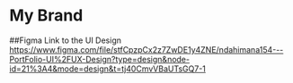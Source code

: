 # My Brand

##Figma Link to the UI Design
https://www.figma.com/file/stfCpzpCx2z7ZwDE1y4ZNE/ndahimana154---PortFolio-UI%2FUX-Design?type=design&node-id=21%3A4&mode=design&t=tj40CmvVBaUTsGQ7-1

